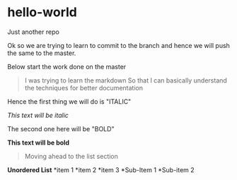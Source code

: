 # hello-world
Just another repo

Ok so we are trying to learn to commit to the branch and hence we will push the same to the master.


Below start the work done on the master

>I was trying to learn the markdown 
>So that I can basically understand the techniques for better documentation

Hence the first thing we will do is "ITALIC"

*This text will be italic*

The second one here will be "BOLD"

**This text will be bold**

>Moving ahead to the list section 

**Unordered List**
*item 1
*item 2
*item 3
  *Sub-Item 1
  *Sub-item 2
